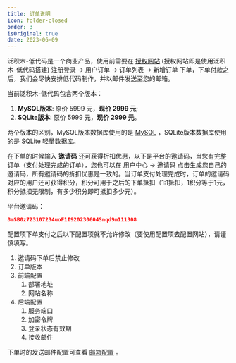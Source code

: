 ```yaml
---
title: 订单说明
icon: folder-closed
order: 3
isOriginal: true
date: 2023-06-09
---
```


泛积木-低代码是一个商业产品，使用前需要在 [授权网站](https://jimu.fxss.work) (授权网站即是使用泛积木-低代码搭建) 注册登录 -> 用户订单 -> 订单列表 -> 新增订单 下单，下单付款之后，我们会尽快安排低代码制作，并以邮件发送至您的邮箱。

当前泛积木-低代码包含两个版本：

1. **MySQL版本**: 原价 5999 元，**现价 2999 元**;
2. **SQLite版本**: 原价 5999 元，**现价 2999 元**。

两个版本的区别，MySQL版本数据库使用的是 [MySQL](https://www.mysql.com/) ，SQLite版本数据库使用的是 [SQLite](https://www.sqlite.org/index.html) 轻量数据库。

在下单的时候输入 **邀请码** 还可获得折扣优惠，以下是平台的邀请码，当您有完整订单（支付处理完成的订单），您也可以在 用户中心 -> 邀请码 点击生成您自己的邀请码，所有邀请码的折扣优惠是一致的。当订单支付处理完成时，订单的邀请码对应的用户还可获得积分，积分可用于之后的下单抵扣（1:1抵扣，1积分等于1元，积分抵扣无限制，有多少积分即可抵扣多少元）。

平台邀请码：

```json
8mSB0z723107234uoF1I920230604Snqd9m111308
```

配置项下单支付之后以下配置项就不允许修改（要使用配置项去配置网站），请谨慎填写。

1. 邀请码下单后禁止修改
2. 订单版本
3. 前端配置
   1. 部署地址
   2. 网站名称
4. 后端配置
   1. 服务端口
   2. 加密令牌
   3. 登录状态有效期
   4. 接收邮件

下单时的发送邮件配置可查看 [邮箱配置](./email.md) 。
